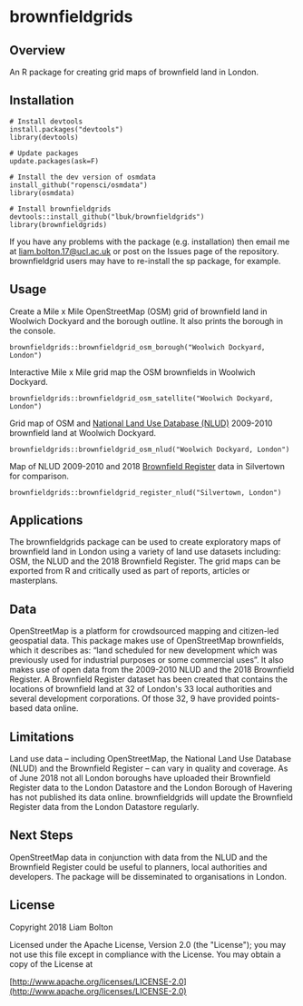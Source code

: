 # brownfieldgrids

## Overview
An R package for creating grid maps of brownfield land in London.

## Installation
```
# Install devtools
install.packages("devtools")
library(devtools)

# Update packages
update.packages(ask=F)

# Install the dev version of osmdata
install_github("ropensci/osmdata")
library(osmdata)

# Install brownfieldgrids
devtools::install_github("lbuk/brownfieldgrids")
library(brownfieldgrids)
```
If you have any problems with the package (e.g. installation) then email me at liam.bolton.17@ucl.ac.uk or post on the Issues page of the repository. brownfieldgrid users may have to re-install the sp package, for example.

## Usage
Create a Mile x Mile OpenStreetMap (OSM) grid of brownfield land in Woolwich Dockyard and the borough outline. It also prints the borough in the console.
```
brownfieldgrids::brownfieldgrid_osm_borough("Woolwich Dockyard, London")
```

Interactive Mile x Mile grid map the OSM brownfields in Woolwich Dockyard.
```
brownfieldgrids::brownfieldgrid_osm_satellite("Woolwich Dockyard, London")
```

Grid map of OSM and [National Land Use Database (NLUD)](https://data.london.gov.uk/dataset/london-brownfield-sites-review) 2009-2010 brownfield land at Woolwich Dockyard.
```
brownfieldgrids::brownfieldgrid_osm_nlud("Woolwich Dockyard, London")
```

Map of NLUD 2009-2010 and 2018 [Brownfield Register](https://data.london.gov.uk/dataset/brownfield-land-register) data in Silvertown for comparison.
```
brownfieldgrids::brownfieldgrid_register_nlud("Silvertown, London")
```

## Applications
The brownfieldgrids package can be used to create exploratory maps of brownfield land in London using a variety of land use datasets including: OSM, the NLUD and the 2018 Brownfield Register. The grid maps can be exported from R and critically used as part of reports, articles or masterplans.

## Data
OpenStreetMap is a platform for crowdsourced mapping and citizen-led geospatial data. This package makes use of OpenStreetMap brownfields, which it describes as: “land scheduled for new development which was previously used for industrial purposes or some commercial uses”. It also makes use of open data from the 2009-2010 NLUD and the 2018 Brownfield Register. A Brownfield Register dataset has been created that contains the locations of brownfield land at 32 of London's 33 local authorities and several development corporations. Of those 32, 9 have provided points-based data online.

## Limitations
Land use data – including OpenStreetMap, the National Land Use Database (NLUD) and the Brownfield Register – can vary in quality and coverage. As of June 2018 not all London boroughs have uploaded their Brownfield Register data to the London Datastore and the London Borough of Havering has not published its data online. brownfieldgrids will update the Brownfield Register data from the London Datastore regularly.

## Next Steps
OpenStreetMap data in conjunction with data from the NLUD and the Brownfield Register could be useful to planners, local authorities and developers. The package will be disseminated to organisations in London.

## License
Copyright 2018 Liam Bolton

Licensed under the Apache License, Version 2.0 (the "License");
you may not use this file except in compliance with the License.
You may obtain a copy of the License at

[http://www.apache.org/licenses/LICENSE-2.0](http://www.apache.org/licenses/LICENSE-2.0)
